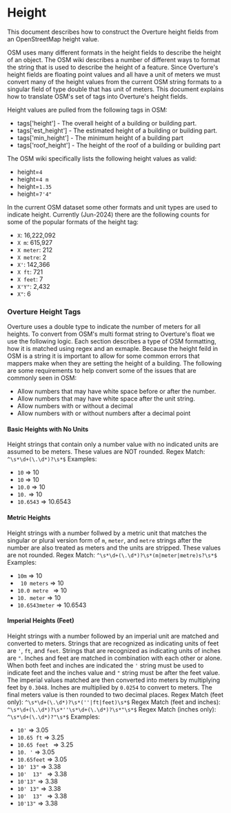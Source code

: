 # Height

This document describes how to construct the Overture height fields from an
OpenStreetMap height value.

OSM uses many different formats in the height fields to describe the height
of an object. The OSM wiki describes a number of different ways to format the
string that is used to describe the height of a feature. Since Overture's
height fields are floating point values and all have a unit of meters we must
convert many of the height values from the current OSM string formats to a
singular field of type double that has unit of meters. This document explains
how to translate OSM's set of tags into Overture's height fields.

Height values are pulled from the following tags in OSM:

- tags['height'] - The overall height of a building or building part.
- tags['est_height'] - The estimated height of a building or building part.
- tags['min_height'] - The minimum height of a building part
- tags['roof_height'] - The height of the roof of a building or building part

The OSM wiki specifically lists the following height values as valid:

- height=`4`
- height=`4 m`
- height=`1.35`
- height=`7'4"`

In the current OSM dataset some other formats and unit types are used to
indicate height. Currently (Jun-2024) there are the following counts for
some of the popular formats of the height tag:
- `X`: 16,222,092
- `X m`: 615,927
- `X meter`: 212
- `X metre`: 2
- `X'`: 142,366
- `X ft`: 721
- `X feet`: 7
- `X'Y"`: 2,432
- `X"`: 6

### Overture Height Tags
Overture uses a double type to indicate the number of meters for all heights.
To convert from OSM's multi format string to Overture's float we use the
following logic. Each section describes a type of OSM formatting, how it is
matched using regex and an exmaple. Because the height feild in OSM is a string
it is important to allow for some common errors that mappers make when they are
setting the height of a building. The following are some requirements to help
convert some of the issues that are commonly seen in OSM:
- Allow numbers that may have white space before or after the number.
- Allow numbers that may have white space after the unit string.
- Allow numbers with or without a decimal
- Allow numbers with or without numbers after a decimal point

#### Basic Heights with No Units
Height strings that contain only a number value with no indicated units are
assumed to be meters. These values are NOT rounded.
Regex Match: `^\s*\d+(\.\d*)?\s*$`
Examples:
- `10` => 10
- ` 10 ` => 10
- `10.0` => 10
- `10.` => 10
- `10.6543` => 10.6543

#### Metric Heights
Height strings with a number follwed by a metric unit that matches the singular
or plural version form of `m`, `meter`, and `metre` strings after the number are
also treated as meters and the units are stripped. These values are not rounded.
Regex Match: `^\s*\d+(\.\d*)?\s*(m|meter|metre)s?\s*$`
Examples:
- `10m` => 10
- ` 10 meters` => 10
- `10.0 metre ` => 10
- `10. meter` => 10
- `10.6543meter` => 10.6543

#### Imperial Heights (Feet)
Height strings with a number followed by an imperial unit are matched and
converted to meters. Strings that are recognized as indicating units of feet
are `'`, `ft`, and `feet`. Strings that are recognized as indicating units of
inches are `"`. Inches and feet are matched in combination with each other or
alone. When both feet and inches are indicated the `'` string must be used to
indicate feet and the inches value and `"` string must be after the feet value.
The imperial values matched are then converted into meters by multiplying feet
by `0.3048`. Inches are multiplied by `0.0254` to convert to meters. The final
meters value is then rounded to two decimal places.
Regex Match (feet only): `^\s*\d+(\.\d*)?\s*(''|ft|feet)\s*$`
Regex Match (feet and inches): `^\s*\d+(\.\d*)?\s*''\s*\d+(\.\d*)?\s*"\s*$`
Regex Match (inches only): `^\s*\d+(\.\d*)?"\s*$`
Examples:
- `10'` => 3.05
- `10.65 ft` => 3.25
- `10.65 feet ` => 3.25
- `10. '` => 3.05
- ` 10.65feet ` => 3.05
- `10' 13"` => 3.38
- `10'  13" ` => 3.38
- `10'13"` => 3.38
- `10' 13"` => 3.38
- `10'  13" ` => 3.38
- `10'13"` => 3.38

